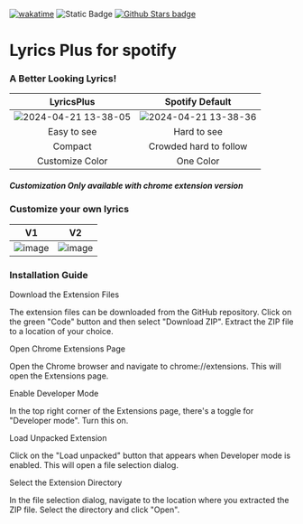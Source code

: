 [![wakatime](https://wakatime.com/badge/user/018d31fe-3aa7-4182-b700-de75c394a4ff/project/018ef7cf-b9a0-49ae-b3f8-09a4da42e9b0.svg)](https://wakatime.com/badge/user/018d31fe-3aa7-4182-b700-de75c394a4ff/project/018ef7cf-b9a0-49ae-b3f8-09a4da42e9b0)
![Static Badge](https://img.shields.io/badge/Release-v1.0-blue)
[![Github Stars badge](https://img.shields.io/github/stars/dupitydumb/LyricsPlus-Spotify?style=social)](https://github.com/dupitydumb/LyricsPlus-Spotify/)

<h1>Lyrics Plus for spotify</h1>
<h3>A Better Looking Lyrics!</h3>

|                                                          LyricsPlus                                                           |                                                        Spotify Default                                                        |
| :---------------------------------------------------------------------------------------------------------------------------: | :---------------------------------------------------------------------------------------------------------------------------: |
| ![2024-04-21 13-38-05](https://github.com/dupitydumb/LyricsPlus-Spotify/assets/37872714/296f389f-5dd8-4633-a8d6-826302fc1464) | ![2024-04-21 13-38-36](https://github.com/dupitydumb/LyricsPlus-Spotify/assets/37872714/c6d83853-8f79-4384-a019-4ffbee5ec4bf) |
|                                                          Easy to see                                                          |                                                          Hard to see                                                          |
|                                                            Compact                                                            |                                                    Crowded hard to follow                                                     |
|                                                        Customize Color                                                        |                                                           One Color                                                           |

<h5>Customization Only available with chrome extension version</h5>
<h3>Customize your own lyrics</h3>

|                                                       V1                                                        |                                                       V2                                                        |
| :-------------------------------------------------------------------------------------------------------------: | :-------------------------------------------------------------------------------------------------------------: |
| ![image](https://github.com/dupitydumb/LyricsPlus-Spotify/assets/37872714/b8530974-efca-4436-a8dd-79512bf5f102) | ![image](https://github.com/dupitydumb/LyricsPlus-Spotify/assets/37872714/ff57ef28-3ac0-4bf5-ae78-8d2622183a9b) |

<h3>Installation Guide</h3>

Download the Extension Files

The extension files can be downloaded from the GitHub repository. Click on the green "Code" button and then select "Download ZIP". Extract the ZIP file to a location of your choice.

Open Chrome Extensions Page

Open the Chrome browser and navigate to chrome://extensions. This will open the Extensions page.

Enable Developer Mode

In the top right corner of the Extensions page, there's a toggle for "Developer mode". Turn this on.

Load Unpacked Extension

Click on the "Load unpacked" button that appears when Developer mode is enabled. This will open a file selection dialog.

Select the Extension Directory

In the file selection dialog, navigate to the location where you extracted the ZIP file. Select the directory and click "Open".
